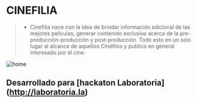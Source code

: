 #  CINEFILIA

> * Cinefilia nace con la idea de brindar información adicional de las mejores películas, generar contenido exclusivo acerca de la pre-producción-producción y post-producción. Todo esto en un solo lugar al alcance de  aquellos Cinéfilos y publico en general interesado por el cine.

![home](assets/images/tex.jpg)

## Desarrollado para [hackaton Laboratoria] (http://laboratoria.la)